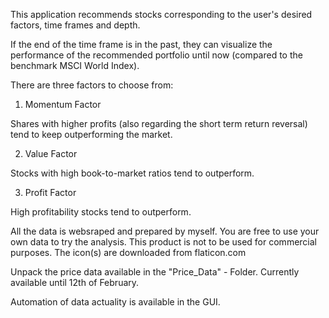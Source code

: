 This application recommends stocks corresponding to the user's desired factors, time frames and depth.

If the end of the time frame is in the past, they can visualize the performance of the recommended portfolio until now (compared to the benchmark MSCI World Index).

There are three factors to choose from: 

1. Momentum Factor

Shares with higher profits (also regarding the short term return reversal) tend to keep outperforming the market.

2. Value Factor

Stocks with high book-to-market ratios tend to outperform.

3. Profit Factor

High profitability stocks tend to outperform.

All the data is websraped and prepared by myself. You are free to use your own data to try the analysis. This product is not to be used for commercial purposes. 
The icon(s) are downloaded from flaticon.com

Unpack the price data available in the "Price_Data" - Folder. Currently available until 12th of February. 

Automation of data actuality is available in the GUI.

